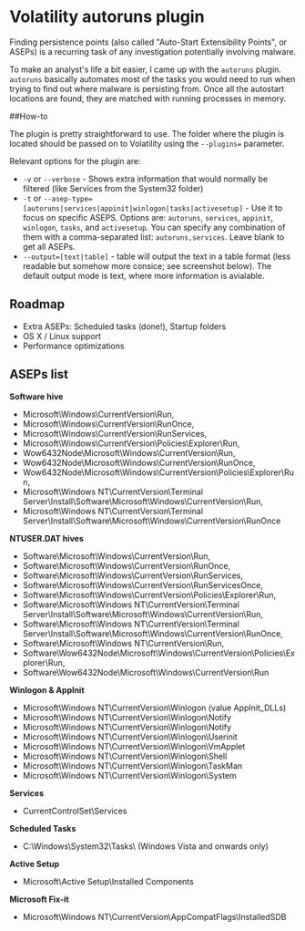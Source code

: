 # Volatility autoruns plugin

Finding persistence points (also called "Auto-Start Extensibility Points", or ASEPs) is a recurring task of any investigation potentially involving malware.

To make an analyst's life a bit easier, I came up with the `autoruns` plugin. `autoruns` basically automates most of the tasks you would need to run when trying to find out where malware is persisting from. Once all the autostart locations are found, they are matched with running processes in memory.

##How-to

The plugin is pretty straightforward to use. The folder where the plugin is located should be passed on to Volatility using the `--plugins=` parameter.

Relevant options for the plugin are:

* `-v` or `--verbose` - Shows extra information that would normally be filtered (like Services from the System32 folder)
* `-t` or `--asep-type=[autoruns|services|appinit|winlogon|tasks|activesetup]` - Use it to focus on specific ASEPS. Options are: `autoruns`, `services`, `appinit`, `winlogon`, `tasks`, and `activesetup`. You can specify any combination of them with a comma-separated list: `autoruns,services`. Leave blank to get all ASEPs.
* `--output=[text|table]` - table will output the text in a table format (less readable but somehow more consice; see screenshot below). The default output mode is text, where more information is avialable.

## Roadmap

* Extra ASEPs: Scheduled tasks (done!), Startup folders
* OS X / Linux support
* Performance optimizations

## ASEPs list

**Software hive**

* Microsoft\Windows\CurrentVersion\Run,
* Microsoft\Windows\CurrentVersion\RunOnce,
* Microsoft\Windows\CurrentVersion\RunServices,
* Microsoft\Windows\CurrentVersion\Policies\Explorer\Run,
* Wow6432Node\Microsoft\Windows\CurrentVersion\Run,
* Wow6432Node\Microsoft\Windows\CurrentVersion\RunOnce,
* Wow6432Node\Microsoft\Windows\CurrentVersion\Policies\Explorer\Run,
* Microsoft\Windows NT\CurrentVersion\Terminal Server\Install\Software\Microsoft\Windows\CurrentVersion\Run,
* Microsoft\Windows NT\CurrentVersion\Terminal Server\Install\Software\Microsoft\Windows\CurrentVersion\RunOnce

**NTUSER.DAT hives**

* Software\Microsoft\Windows\CurrentVersion\Run,
* Software\Microsoft\Windows\CurrentVersion\RunOnce,
* Software\Microsoft\Windows\CurrentVersion\RunServices,
* Software\Microsoft\Windows\CurrentVersion\RunServicesOnce,
* Software\Microsoft\Windows\CurrentVersion\Policies\Explorer\Run,
* Software\Microsoft\Windows NT\CurrentVersion\Terminal Server\Install\Software\Microsoft\Windows\CurrentVersion\Run,
* Software\Microsoft\Windows NT\CurrentVersion\Terminal Server\Install\Software\Microsoft\Windows\CurrentVersion\RunOnce,
* Software\Microsoft\Windows NT\CurrentVersion\Run,
* Software\Wow6432Node\Microsoft\Windows\CurrentVersion\Policies\Explorer\Run,
* Software\Wow6432Node\Microsoft\Windows\CurrentVersion\Run

**Winlogon & AppInit**

* Microsoft\Windows NT\CurrentVersion\Winlogon (value AppInit_DLLs)
* Microsoft\Windows NT\CurrentVersion\Winlogon\Notify
* Microsoft\Windows NT\CurrentVersion\Winlogon\Notify
* Microsoft\Windows NT\CurrentVersion\Winlogon\Userinit
* Microsoft\Windows NT\CurrentVersion\Winlogon\VmApplet
* Microsoft\Windows NT\CurrentVersion\Winlogon\Shell
* Microsoft\Windows NT\CurrentVersion\Winlogon\TaskMan
* Microsoft\Windows NT\CurrentVersion\Winlogon\System

**Services**

* CurrentControlSet\Services

**Scheduled Tasks**

* C:\Windows\System32\Tasks\ (Windows Vista and onwards only)

**Active Setup**

* Microsoft\Active Setup\Installed Components

**Microsoft Fix-it**

* Microsoft\Windows NT\CurrentVersion\AppCompatFlags\InstalledSDB


